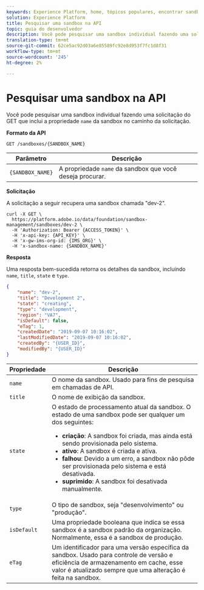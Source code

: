 ```yaml
---
keywords: Experience Platform, home, tópicos populares, encontrar sandbox, procurar uma sandbox
solution: Experience Platform
title: Pesquisar uma sandbox na API
topic: guia do desenvolvedor
description: Você pode pesquisar uma sandbox individual fazendo uma solicitação do GET que inclui a propriedade name da sandbox no caminho da solicitação.
translation-type: tm+mt
source-git-commit: 62ce5ac92d03a6e85589fc92e8d953f7fc1d8f31
workflow-type: tm+mt
source-wordcount: '245'
ht-degree: 2%

---
```



# Pesquisar uma sandbox na API

Você pode pesquisar uma sandbox individual fazendo uma solicitação do GET que inclui a propriedade `name` da sandbox no caminho da solicitação.

**Formato da API**

```http
GET /sandboxes/{SANDBOX_NAME}
```

| Parâmetro | Descrição |
| --- | --- |
| `{SANDBOX_NAME}` | A propriedade `name` da sandbox que você deseja procurar. |

**Solicitação**

A solicitação a seguir recupera uma sandbox chamada &quot;dev-2&quot;.

```shell
curl -X GET \
  https://platform.adobe.io/data/foundation/sandbox-management/sandboxes/dev-2 \
  -H 'Authorization: Bearer {ACCESS_TOKEN}' \
  -H 'x-api-key: {API_KEY}' \
  -H 'x-gw-ims-org-id: {IMS_ORG}' \
  -H 'x-sandbox-name: {SANDBOX_NAME}'
```

**Resposta**

Uma resposta bem-sucedida retorna os detalhes da sandbox, incluindo `name`, `title`, `state` e `type`.

```json
{
    "name": "dev-2",
    "title": "Development 2",
    "state": "creating",
    "type": "development",
    "region": "VA7",
    "isDefault": false,
    "eTag": 1,
    "createdDate": "2019-09-07 10:16:02",
    "lastModifiedDate": "2019-09-07 10:16:02",
    "createdBy": "{USER_ID}",
    "modifiedBy": "{USER_ID}"
}
```

| Propriedade | Descrição |
| --- | --- |
| `name` | O nome da sandbox. Usado para fins de pesquisa em chamadas de API. |
| `title` | O nome de exibição da sandbox. |
| `state` | O estado de processamento atual da sandbox. O estado de uma sandbox pode ser qualquer um dos seguintes: <ul><li>**criação**: A sandbox foi criada, mas ainda está sendo provisionada pelo sistema.</li><li>**ativo**: A sandbox é criada e ativa.</li><li>**falhou**: Devido a um erro, a sandbox não pôde ser provisionada pelo sistema e está desativada.</li><li>**suprimido**: A sandbox foi desativada manualmente.</li></ul> |
| `type` | O tipo de sandbox, seja &quot;desenvolvimento&quot; ou &quot;produção&quot;. |
| `isDefault` | Uma propriedade booleana que indica se essa sandbox é a sandbox padrão da organização. Normalmente, essa é a sandbox de produção. |
| `eTag` | Um identificador para uma versão específica da sandbox. Usado para controle de versão e eficiência de armazenamento em cache, esse valor é atualizado sempre que uma alteração é feita na sandbox. |